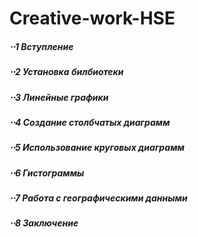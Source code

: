 # Creative-work-HSE
##### ⋅⋅1 Вступление
##### ⋅⋅2 Установка билбиотеки
##### ⋅⋅3 Линейные графики
##### ⋅⋅4 Создание столбчатых диаграмм
##### ⋅⋅5 Использование круговых диаграмм
##### ⋅⋅6 Гистограммы
##### ⋅⋅7 Работа с географическими данными
##### ⋅⋅8 Заключение
